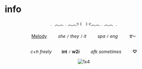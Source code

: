 # info
<div align="center">

﹒ ︵︵﹒︵︵୨ ꒰ㅤ꒱ ୧︵︵﹒︵︵ ﹒

<ins>Melody</ins>　 　 *she* ﾉ *they* ﾉ *it*　 　 *spa* ﾉ *eng*　 　 ࿐ 

*c+h freely*　 　**int** ﾉ **w2i**　 　 *afk sometimes*　 　 **♡**

![1x4](https://media1.tenor.com/m/8_u63RihKrYAAAAC/1x-forsaken.gif)
